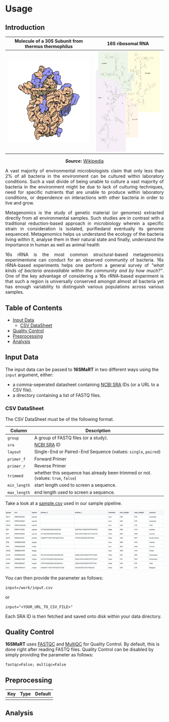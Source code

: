 # Usage

## Introduction

<div align="center">

| Molecule of a 30S Subunit from thermus thermophilus | 16S ribosomal RNA |
|---------------------------------------|-------------------|
| ![](_static/thermus-thermophilus.gif) | <img src="_static/16S-rRNA.png" height="320"/> |

***Source:*** [Wikipedia](https://en.wikipedia.org/wiki/Thermus_thermophilus)

</div>

<div align="justify">

A vast majority of environmental microbiologists claim that only less than 2% of all bacteria in the environment can be cultured within laboratory conditions. Such a vast divide of being unable to culture a vast majority of bacteria in the environment might be due to lack of culturing techniques, need for specific nutrients that are unable to produce within laboratory conditions, or dependence on interactions with other bacteria in order to live and grow.

Metagenomics is the study of genetic material (or genomes) extracted directly from all environmental samples. Such studies are in contrast with a traditional reduction-based approach in microbiology wherein a specific strain in consideration is isolated, purifiedand eventually its genome sequenced. Metagenomics helps us understand the ecology of the bacteria living within it, analyse them in their natural state and finally, understand the importance in human as well as animal health

16s rRNA is the most common structural-based metagenomics experimentone can conduct for an observed community of bacteria. 16s rRNA-based experiments helps one perform a general survey of *"what kinds of bacteria areavailable within the community and by how much?"*. One of the key advantage of considering a 16s rRNA-based experiment is that such a region is universally conserved amongst almost all bacteria yet has enough variability to distinguish various populations across various samples.

</div>

## Table of Contents

* [Input Data](#input-data)
    * [CSV DataSheet](#csv-datasheet)
* [Quality Control](#quality-control)
* [Preprocessing](#preprocessing)
* [Analysis](#analysis)

## Input Data

The input data can be passed to **16SMaRT** in two different ways using the `input` argument, either:

* a comma-seperated datasheet containing [NCBI SRA](https://www.ncbi.nlm.nih.gov/sra) IDs (or a URL to a CSV file).
* a directory containing a list of FASTQ files.

### CSV DataSheet

The CSV DataSheet must be of the following format.

| Column       | Description |
|--------------|-------------|
| `group`      | A group of FASTQ files (or a study).
| `sra`        | [NCBI SRA](https://www.ncbi.nlm.nih.gov/sra) ID
| `layout`     | Single-End or Paired-End Sequence (values: `single`, `paired`)
| `primer_f`   | Forward Primer
| `primer_r`   | Reverse Primer
| `trimmed`    | whether this sequence has already been trimmed or not. (values: `true`, `false`)
| `min_length` | start length used to screen a sequence.
| `max_length` | end length used to screen a sequence.

Take a look at a [sample.csv](https://github.com/achillesrasquinha/16SMaRT/blob/develop/src/s3mart/data/sample.csv) used in our sample pipeline.

![](_static/sample-datasheet.png)

You can then provide the parameter as follows:

```
input=/work/input.csv
```

or 

```
input="<YOUR_URL_TO_CSV_FILE>"
```

Each SRA ID is then fetched and saved onto disk within your data directory.

## Quality Control

**16SMaRT** uses [FASTQC](https://www.bioinformatics.babraham.ac.uk/projects/fastqc/) and [MultiQC](https://multiqc.info/) for Quality Control. By default, this is done right after reading FASTQ files. Quality Control can be disabled by simply providing the parameter as follows:

```
fastqc=False; multiqc=False
```

## Preprocessing

| Key       | Type  | Default 
|-----------|-------|--------
|           |       |          

## Analysis

